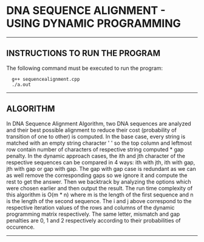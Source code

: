 # DNA SEQUENCE ALIGNMENT - USING DYNAMIC PROGRAMMING
------------------------------------------
INSTRUCTIONS TO RUN THE PROGRAM
------------------------------------------

The following command must be executed to run the program:

      g++ sequencealignment.cpp
      ./a.out


------------------------------------------
ALGORITHM
------------------------------------------

In DNA Sequence Alignment Algorithm, two DNA sequences are
analyzed and their best possible alignment to reduce their
cost (probability of transition of one to other) is computed.
In the base case, every string is matched with an empty string
character ' ' so the top column and leftmost row contain
number of characters of respective string computed * gap penalty.
In the dynamic approach cases, the ith and jth character of the
respective sequences can be compared in 4 ways: ith with jth,
ith with gap, jth with gap or gap with gap. The gap with gap case
is redundant as we can as well remove the corresponding gaps so we
ignore it and compute the rest to get the answer. Then we backtrack
by analyzing the options which were chosen earlier and then output
the result. The run time complexity of this algorithm is O(m * n)
where m is the length of the first sequence and n is the length of
the second sequence. The i and j above correspond to the respective
iteration values of the rows and columns of the dynamic programming
matrix respectively. The same letter, mismatch and gap penalties are
0, 1 and 2 respectively according to their probabilities of occurence.

------------------------------------------   
